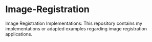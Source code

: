 # Image-Registration
Image Registration Implementations:
This repository contains my implementations or adapted examples regarding image registration applications.
